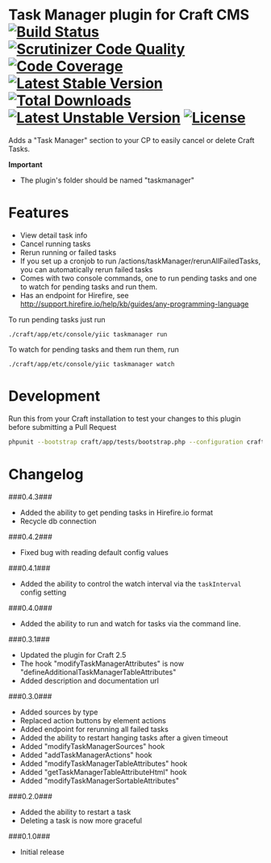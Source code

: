 Task Manager plugin for Craft CMS [![Build Status](https://travis-ci.org/boboldehampsink/taskmanager.svg?branch=develop)](https://travis-ci.org/boboldehampsink/taskmanager) [![Scrutinizer Code Quality](https://scrutinizer-ci.com/g/boboldehampsink/taskmanager/badges/quality-score.png?b=develop)](https://scrutinizer-ci.com/g/boboldehampsink/taskmanager/?branch=develop) [![Code Coverage](https://scrutinizer-ci.com/g/boboldehampsink/taskmanager/badges/coverage.png?b=develop)](https://scrutinizer-ci.com/g/boboldehampsink/taskmanager/?branch=develop) [![Latest Stable Version](https://poser.pugx.org/boboldehampsink/taskmanager/v/stable)](https://packagist.org/packages/boboldehampsink/taskmanager) [![Total Downloads](https://poser.pugx.org/boboldehampsink/taskmanager/downloads)](https://packagist.org/packages/boboldehampsink/taskmanager) [![Latest Unstable Version](https://poser.pugx.org/boboldehampsink/taskmanager/v/unstable)](https://packagist.org/packages/boboldehampsink/taskmanager) [![License](https://poser.pugx.org/boboldehampsink/taskmanager/license)](https://packagist.org/packages/boboldehampsink/taskmanager)
=================

Adds a "Task Manager" section to your CP to easily cancel or delete Craft Tasks.

__Important__  
 - The plugin's folder should be named "taskmanager"

Features
=================
 - View detail task info
 - Cancel running tasks
 - Rerun running or failed tasks
 - If you set up a cronjob to run /actions/taskManager/rerunAllFailedTasks, you can automatically rerun failed tasks
 - Comes with two console commands, one to run pending tasks and one to watch for pending tasks and run them.
 - Has an endpoint for Hirefire, see http://support.hirefire.io/help/kb/guides/any-programming-language

To run pending tasks just run

```
./craft/app/etc/console/yiic taskmanager run
```

To watch for pending tasks and them run them, run

```
./craft/app/etc/console/yiic taskmanager watch
```

Development
=================
Run this from your Craft installation to test your changes to this plugin before submitting a Pull Request
```bash
phpunit --bootstrap craft/app/tests/bootstrap.php --configuration craft/plugins/taskmanager/phpunit.xml.dist --coverage-clover coverage.clover craft/plugins/taskmanager/tests
```

Changelog
=================
###0.4.3###
 - Added the ability to get pending tasks in Hirefire.io format
 - Recycle db connection

###0.4.2###
 - Fixed bug with reading default config values

###0.4.1###
 - Added the ability to control the watch interval via the `taskInterval` config setting

###0.4.0###
 - Added the ability to run and watch for tasks via the command line.

###0.3.1###
 - Updated the plugin for Craft 2.5
 - The hook "modifyTaskManagerAttributes" is now "defineAdditionalTaskManagerTableAttributes"
 - Added description and documentation url

###0.3.0###
 - Added sources by type
 - Replaced action buttons by element actions
 - Added endpoint for rerunning all failed tasks
 - Added the ability to restart hanging tasks after a given timeout
 - Added "modifyTaskManagerSources" hook
 - Added "addTaskManagerActions" hook
 - Added "modifyTaskManagerTableAttributes" hook
 - Added "getTaskManagerTableAttributeHtml" hook
 - Added "modifyTaskManagerSortableAttributes"

###0.2.0###
 - Added the ability to restart a task
 - Deleting a task is now more graceful

###0.1.0###
 - Initial release
